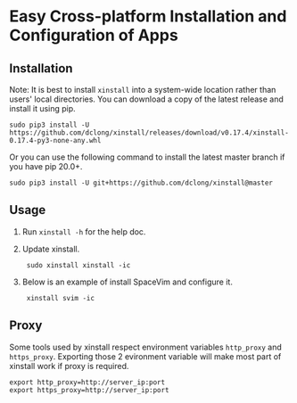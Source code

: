 # Easy Cross-platform Installation and Configuration of Apps

## Installation
Note: It is best to install `xinstall` into a system-wide location rather than users' local directories.
You can download a copy of the latest release and install it using pip.
```
sudo pip3 install -U https://github.com/dclong/xinstall/releases/download/v0.17.4/xinstall-0.17.4-py3-none-any.whl
```
Or you can use the following command to install the latest master branch
if you have pip 20.0+.
```
sudo pip3 install -U git+https://github.com/dclong/xinstall@master
```
## Usage

1. Run `xinstall -h` for the help doc.

2. Update xinstall.

        sudo xinstall xinstall -ic
        
2. Below is an example of install SpaceVim and configure it.

        xinstall svim -ic

## Proxy

Some tools used by xinstall respect environment variables `http_proxy` and `https_proxy`.
Exporting those 2 evironment variable will make most part of xinstall work if proxy is required. 
```
export http_proxy=http://server_ip:port
export https_proxy=http://server_ip:port
```
